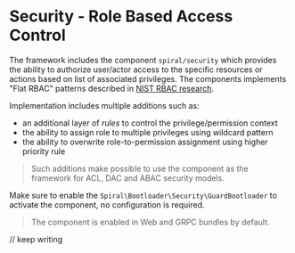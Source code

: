 # Security - Role Based Access Control
The framework includes the component `spiral/security` which provides the ability to authorize user/actor access to the
specific resources or actions based on list of associated privileges. The components implements "Flat RBAC" patterns
described in [NIST RBAC research](https://csrc.nist.gov/projects/role-based-access-control). 

Implementation includes multiple additions such as:
- an additional layer of *rules* to control the privilege/permission context
- the ability to assign role to multiple privileges using wildcard pattern
- the ability to overwrite role-to-permission assignment using higher priority rule

> Such additions make possible to use the component as the framework for ACL, DAC and ABAC security models.

Make sure to enable the `Spiral\Bootloader\Security\GuardBootloader` to activate the component, no configuration is 
required.

> The component is enabled in Web and GRPC bundles by default.

// keep writing
